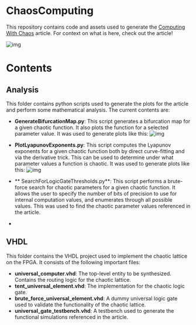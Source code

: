 # ChaosComputing
This repository contains code and assets used to generate the [Computing With Chaos]() article. For context on what is here, check out the article!

![img](visuals/DemoGif.gif)

# Contents
## Analysis
This folder contains python scripts used to generate the plots for the article and perform some mathematical analysis. The current contents are:

* **GenerateBifurcationMap.py**: This script generates a bifurcation map for a given chaotic function. It also plots the function for a selected parameter value. It was used to generate plots like this:
![img](visuals/bifurcation_logistic.png)

* **PlotLyapunovExponents.py**: This script computes the Lyapunov exponents for a given chaotic function both by direct curve-fitting and via the derivative trick. This can be used to determine under what parameter values a function is chaotic. It was used to generate plots like this:
![img](visuals/lyapunov_logistic_both.png)

* ** SearchForLogicGateThresholds.py**: This script performs a brute-force search for chaotic parameters for a given chaotic function. It allows the user to specify the number of bits of precision to use for internal computation values, and enumerates through all possible values. This was used to find the chaotic parameter values referenced in the article. 
* 
## VHDL
This folder contains the VHDL project used to implement the chaotic lattice on the FPGA. It consists of the following important files:

* **universal_computer.vhd**: The top-level entity to be synthesized. Contains the routing logic for the chaotic lattice.
* **tent_universal_element.vhd**: The implementation for the chaotic logic gate. 
* **brute_force_universal_element.vhd**: A dummy universal logic gate used to validate the functionality of the chaotic lattice. 
* **universal_gate_testbench.vhd**: A testbench used to generate the functional simulations referenced in the article. 